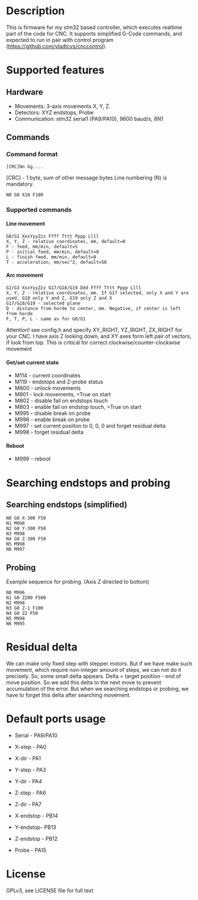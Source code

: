 # Description

This is firmware for my stm32 based controller, which executes realtime part of the code for CNC. It supports simplified G-Code commands, and expected to run in pair with control program (https://github.com/vladtcvs/cnccontrol).

# Supported features

## Hardware
- Movements: 3-axis movements X, Y, Z.
- Detectors: XYZ endstops, Probe
- Communication: stm32 serial1 (PA9/PA10), 9600 baud/s, 8N1

## Commands

### Command format

```
[CRC]Nn Gg....
```

[CRC] - 1 byte, sum of other message bytes
Line numbering (N) is mandatory.

```
N0 G0 X10 F100
```

### Supported commands
#### Line movement
```
G0/G1 XxxYyyZzz Ffff Tttt Pppp Llll
X, Y, Z - relative coordinates, mm, default=0
F - feed, mm/min, default=5
P - initial feed, mm/min, default=0
L - finish feed, mm/min, default=0
T - acceleration, mm/sec^2, default=50
```

#### Arc movement
```
G2/G3 XxxYyyZzz G17/G18/G19 Ddd Ffff Tttt Pppp Llll
X, Y, Z - relative coordinates, mm. If G17 selected, only X and Y are used, G18 only Y and Z, G19 only Z and X
G17/G18/G19 - selected plane
D - distance from horde to center, mm. Negative, if center is left from horde
F, T, P, L - same as for G0/G1
```

Attention! see config.h and specify XY_RIGHT, YZ_RIGHT, ZX_RIGHT for your CNC. I have axis Z looking down, and XY axes form left pair of vectors, if look from top. This is critical for correct clockwise/counter-clockwise movement

#### Get/set current state

- M114 - current coordinates
- M119 - endstops and Z-probe status
- M800 - unlock movements
- M801 - lock movements, =True on start
- M802 - disable fail on endstops touch
- M803 - enable fail on endstop touch, =True on start
- M995 - disable break on probe
- M996 - enable break on probe
- M997 - set current posiiton to 0, 0, 0 and forget residual delta
- M998 - forget residual delta

#### Reboot

- M999 - reboot

# Searching endstops and probing

## Searching endstops (simplified)

```
N0 G0 X-300 F50
N1 M998
N2 G0 Y-300 F50
N3 M998
N4 G0 Z-300 F50
N5 M998
N6 M997
```

## Probing

Example sequence for probing. (Axis Z directed to bottom)
```
N0 M996
N1 G0 Z200 F500
N2 M998
N3 G0 Z-1 F100
N4 G0 Z2 F50
N5 M998
N6 M995
```

# Residual delta

We can make only fixed step with stepper motors. But if we have make such movement, which require non-integer amount of steps, we can not do it precisely. So, some small delta appears. Delta = target position - end of move position. So we add this delta to the next move to prevent accumulation of the error. But when we searching endstops or probing, we have to forget this delta after searching movement.

# Default ports usage

- Serial - PA9/PA10
- X-step - PA0
- X-dir - PA1
- Y-step - PA3
- Y-dir - PA4
- Z-step - PA6
- Z-dir - PA7
- X-endstop - PB14
- Y-endstop-  PB13
- Z-endstop - PB12

- Probe - PA15

# License

GPLv3, see LICENSE file for full text
